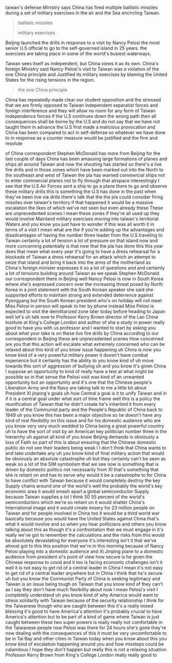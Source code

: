 
taiwan's defense Ministry says China has fired multiple ballistic missiles during a set of military exercises in the air and the Sea encircling Taiwan.

> ballistic missiles
> 
> military exercises

Beijing launched the drills in response to a visit by Nancy Pelosi the most senior U.S official to go to the self-governed island in 25 years. the exercises are taking place in some of the world's busiest waterways.

Taiwan sees itself as independent, but China views it as its own. China's foreign Ministry said Nancy Pelosi's visit to Taiwan was a violation of the one China principle and Justified its military exercises by blaming the United States for the rising tensions in the region.
> the one China principle


China has repeatedly made clear our student opposition and the stressed that we are firmly opposed to Taiwan independent separatist forces and foreign interference and they will allow no room for any form of Taiwan Independence forces if the U.S continues down the wrong path then all consequences shall be borne by the U.S and do not say that we have not taught them in advance the U.S first made a malicious provocation and China has been compared to act in self-defense so whatever we have done to in response as a counter measure would be justified and the firm and resolute

of China correspondent Stephen McDonald has more from Beijing for the last couple of days
China has been amassing large formations
of planes and ships all around Taiwan
and now the shooting has started so
there's a live fire drills and in those
zones which have been marked out into
the North to the southeast and west of
Taiwan the pla has warned commercial
ships not to enter commercial planes not
to fly through that airspace
interestingly I see that the U.S Air
Forces sent a ship to go a plane there
to go and observe these military drills
this is something the U.S has done in
the past when they've been live via
drills
there's talk that
the the pla could consider firing
missiles over taiwan's territory if that
happened it would be a massive
escalation the likes of which we've not
seen
but even already these These are
unprecedented scenes I mean these zones
if they're all used up
they would involve Mainland military
exercises moving into taiwan's
territorial Waters
and you know you just have to wonder if
this was all worth it in terms of a
visit I mean what are the if you're
adding up the advantages and
disadvantages of having the number three
leader from the U.S traveling to Taiwan
certainly a lot of tension a lot of
pressure on that island now
and more concerning potentially is that
now that the pla has done this this year
does that mean what every year it's
going to have a dress rehearsal for a
blockade of Taiwan a dress rehearsal for
an attack which an attempt to seize that
island and bring it back into the arms
of the motherland as China's foreign
minister expresses it so a lot of
questions and and certainly a lot of
tensions building around Taiwan as we
speak
Stephen McDonald our correspondent there
in Beijing well Nancy Pelosi is now in
South Korea where she's expressed
concern over the increasing threat posed
by North Korea in a joint statement with
the South Korean speaker she said she
supported efforts to maintain strong and
extended deterrence against Pyongyang
but the South Korean president who's on
holiday will not meet Miss Pelosi in
person will speak to her by phone
instead Miss Pelosi is expected to visit
the demilitarized zone later today
before heading to Japan
well let's uh talk now to Professor
Kerry Brown director of the Lao China
Institute at King's College London and
author of she a study in power really
good to have you with us professor and I
wanted to start by asking you about what
your take is on these live fire drills
by China according to our correspondent
in Beijing these are unprecedented
scenes How concerned are you that this
action will escalate
what extremely concerned who can be
relaxed about this kind of you know
issue happening uh China is now you know
kind of a very powerful military power
it doesn't have combat experience but it
certainly has the ability to you know
kind of uh move towards this sort of
aggression of bullying uh and you know
it's given China I suppose an
opportunity to kind of really have a
test at what might be possible so in
that sense the Pelosi visit was kind of
an unwanted opportunity but an
opportunity and it's one that the
Chinese people's Liberation Army and the
Navy are taking talk to me a little bit
about President XI jinping's goals uh
how Central a goal is it to unify Taiwan
and in if it is a central goal under
what sort of time frame
well this is a policy the reunification
of Taiwan that he didn't create he's
inherited it from every leader of the
Communist party and the People's
Republic of China back to 1949 uh you
know this has been a major objective so
he doesn't have any kind of real
flexibility on this issue and for his
domestic audience who are you know very
very much wedded to China being a great
powerful country uh to have the sort of
visit by an American key politician
number three in the hierarchy uh against
all kind of you know Beijing demands is
obviously a loss of Faith so part of
this is about ensuring that the Chinese
domestic public do not see their leaders
being weak I I don't think that China
wants to and take undertake any uh you
know kind of final military action that
would be obviously an absolute
catastrophe uh but they certainly can't
be seen as weak so a lot of the SIM
symbolism that we see now is something
that is driven by domestic politics not
necessarily from XI that's something
that she is reliant on and has to serve
why would it be a catastrophe to for
China to have conflict with Taiwan
because it would completely destroy the
key Supply chains around one of the
world's well the probably the world's
key economic area it would smash apart a
global semiconductor Supply because
Taiwan supplies a lot I think 50 55
percent of the world's semiconductors
which we're so reliant on it would
shatter China's International image and
it would create misery for 23 million
people on Taiwan and for people involved
in China too it would be a third world
war basically because you would have the
United States against China that's what
it would involve and so when you hear
politicians and others you know talking
about this as though it's a
confrontation that we must engage in
it's really we've got to remember the
calculations and the risks from this
would be absolutely devastating for
everyone it's interesting isn't it that
we've almost got to this this position
that we're in this morning because of
Nancy Pelosi playing into a domestic
audience and Xi Jinping plane to a
domestic audience from president xi's
point of view how secure is he given the
Chinese response to covid and it too is
facing economic challenges isn't it
well it is not easy to get rid of a
central leader in China I mean it's not
easy to get rid of a central leader
anywhere but in China I think that he's
secure uh but you know the Communist
Party of China is seeking legitimacy and
Taiwan is an issue being tough on Taiwan
that you know kind of they can't as I
say they don't have much flexibility
about now I mean Pelosi's visit I
completely understand uh you know kind
of why America would want to stress
solidarity with Taiwan because of the
security relationship I think for the
Taiwanese though who are caught between
this it's a really mixed blessing it's
good to have America's attention it's
probably crucial to have America's
attention but to be part of a kind of
game where Taiwan is just caught between
these two super powers is really really
not comfortable in the Taiwanese people
now Pelosi was there for 24 hours she's
gone they're now dealing with the
consequences of this it must be very
uncomfortable to be in Tai Bay and other
cities in Taiwan today when you know
about this you know kind of escalation
happening around you and how missteps
could be calamitous I hope they don't
happen but really this is not a relaxing
situation
Professor Kerry Brown from King's
College London really really good to
